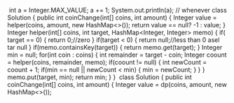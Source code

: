 ​
int a = Integer.MAX_VALUE;
a += 1;
System.out.println(a);  // whenever
class Solution {
public int coinChange(int[] coins, int amount) {
Integer value =  helper(coins, amount, new HashMap<>());
return value == null? -1 : value;
}
Integer helper(int[] coins, int target, HashMap<Integer, Integer> memo) {
if( target == 0) {
return 0;//zero
}
if(target < 0) {
return null;//less than 0 asel tar null
}
if(memo.containsKey(target)) {
return memo.get(target);
}
Integer min = null;
for(int coin : coins) {
int remainder = target - coin;
Integer coount = helper(coins, remainder, memo);
if(coount != null) {
int newCount = coount + 1;
if(min == null || newCount < min) {
min = newCount;
}
}
}
memo.put(target, min);
return min;
}
}
​
class Solution {
public int coinChange(int[] coins, int amount) {
Integer value = dp(coins, amount, new HashMap<>());